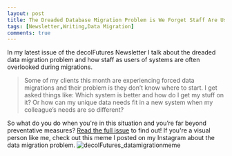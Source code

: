 ```yaml
---
layout: post
title: The Dreaded Database Migration Problem is We Forget Staff Are Users Too 
tags: [Newsletter,Writing,Data Migration]
comments: true
---
```

In my latest issue of the decolFutures Newsletter I talk about the dreaded data migration problem and how staff as users of systems are often overlooked during migrations. 
> Some of my clients this month are experiencing forced data migrations and their problem is they don’t know where to start. I get asked things like: Which system is better and how do I get my stuff on it? Or how can my unique data needs fit in a new system when my colleague’s needs are so different?

So what do you do when you're in this situation and you’re far beyond preventative measures? [Read the full issue](https://decolfutures.beehiiv.com/p/dreaded-data-migration) to find out! If you're a visual person like me, check out this meme I posted on my Instagram about the data migration problem.
![decolFutures_datamigrationmeme](https://github.com/user-attachments/assets/c19884d9-f278-4849-8bb0-68b256ebadd9)


